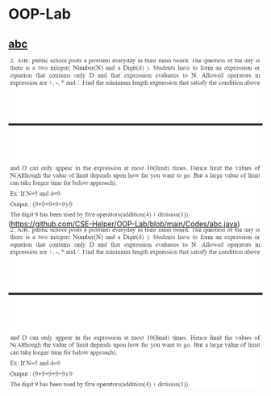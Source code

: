 # OOP-Lab

## [abc](https://github.com/CSE-Helper/OOP-Lab/blob/main/Codes/abc.java)
![alt text](Extras/image.png)(https://github.com/CSE-Helper/OOP-Lab/blob/main/Codes/abc.java)
![alt text](Extras/image.png)
